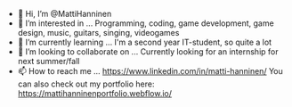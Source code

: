 - 👋 Hi, I’m @MattiHanninen
- 👀 I’m interested in ... Programming, coding, game development, game design, music, guitars, singing, videogames
- 🌱 I’m currently learning ... I'm a second year IT-student, so quite a lot
- 💞️ I’m looking to collaborate on ... Currently looking for an internship for next summer/fall
- 📫 How to reach me ... https://www.linkedin.com/in/matti-hanninen/ You can also check out my portfolio here: https://mattihanninenportfolio.webflow.io/

<!---
MattiHanninen/MattiHanninen is a ✨ special ✨ repository because its `README.md` (this file) appears on your GitHub profile.
You can click the Preview link to take a look at your changes.
--->
